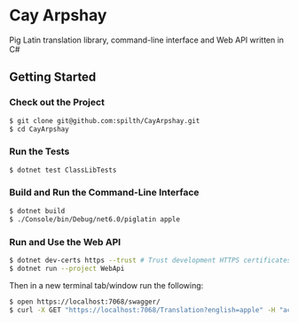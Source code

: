 # Cay Arpshay

Pig Latin translation library, command-line interface and Web API written in C#

## Getting Started

### Check out the Project

```bash
$ git clone git@github.com:spilth/CayArpshay.git
$ cd CayArpshay
```

### Run the Tests

```bash
$ dotnet test ClassLibTests
```

### Build and Run the Command-Line Interface

```bash
$ dotnet build
$ ./Console/bin/Debug/net6.0/piglatin apple
```

### Run and Use the Web API

```bash
$ dotnet dev-certs https --trust # Trust development HTTPS certificates
$ dotnet run --project WebApi
```

Then in a new terminal tab/window run the following:

```bash
$ open https://localhost:7068/swagger/
$ curl -X GET "https://localhost:7068/Translation?english=apple" -H "accept: text/plain"
```
